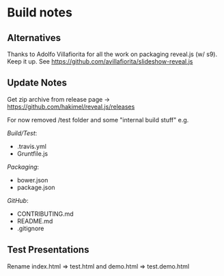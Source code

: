 # Build notes


## Alternatives

Thanks to Adolfo Villafiorita for all the work on packaging reveal.js (w/ s9).
Keep it up.
See <https://github.com/avillafiorita/slideshow-reveal.js>


## Update Notes

Get zip archive from release page
-> <https://github.com/hakimel/reveal.js/releases>

For now removed /test folder and some "internal build stuff" e.g.

*Build/Test*:
- .travis.yml
- Gruntfile.js

*Packaging*:
- bower.json
- package.json

*GitHub*:
- CONTRIBUTING.md
- README.md
- .gitignore

## Test Presentations

Rename index.html => test.html and
demo.html => test.demo.html
